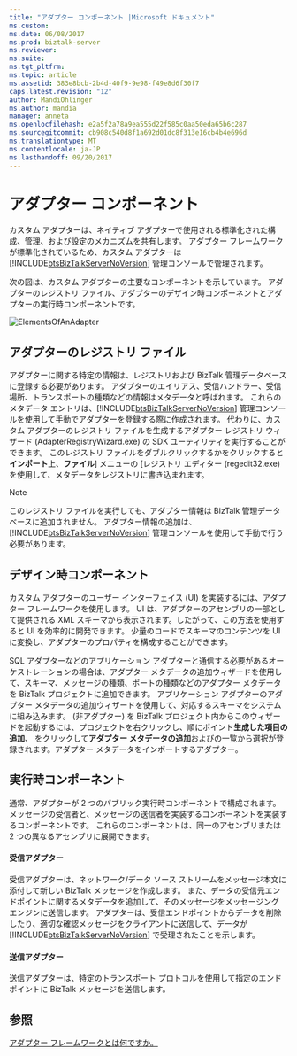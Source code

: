 ```yaml
---
title: "アダプター コンポーネント |Microsoft ドキュメント"
ms.custom: 
ms.date: 06/08/2017
ms.prod: biztalk-server
ms.reviewer: 
ms.suite: 
ms.tgt_pltfrm: 
ms.topic: article
ms.assetid: 383e8bcb-2b4d-40f9-9e98-f49e8d6f30f7
caps.latest.revision: "12"
author: MandiOhlinger
ms.author: mandia
manager: anneta
ms.openlocfilehash: e2a5f2a78a9ea555d22f585c0aa50eda65b6c287
ms.sourcegitcommit: cb908c540d8f1a692d01dc8f313e16cb4b4e696d
ms.translationtype: MT
ms.contentlocale: ja-JP
ms.lasthandoff: 09/20/2017
---
```

# <a name="adapter-components"></a>アダプター コンポーネント
カスタム アダプターは、ネイティブ アダプターで使用される標準化された構成、管理、および設定のメカニズムを共有します。 アダプター フレームワークが標準化されているため、カスタム アダプターは [!INCLUDE[btsBizTalkServerNoVersion](../includes/btsbiztalkservernoversion-md.md)] 管理コンソールで管理されます。  
  
 次の図は、カスタム アダプターの主要なコンポーネントを示しています。 アダプターのレジストリ ファイル、アダプターのデザイン時コンポーネントとアダプターの実行時コンポーネントです。  
  
 ![](../core/media/elementsofanadapter.gif "ElementsOfAnAdapter")  
  
## <a name="adapter-registry-file"></a>アダプターのレジストリ ファイル  
 アダプターに関する特定の情報は、レジストリおよび BizTalk 管理データベースに登録する必要があります。 アダプターのエイリアス、受信ハンドラー、受信場所、トランスポートの種類などの情報はメタデータと呼ばれます。 これらのメタデータ エントリは、[!INCLUDE[btsBizTalkServerNoVersion](../includes/btsbiztalkservernoversion-md.md)] 管理コンソールを使用して手動でアダプターを登録する際に作成されます。 代わりに、カスタム アダプターのレジストリ ファイルを生成するアダプター レジストリ ウィザード (AdapterRegistryWizard.exe) の SDK ユーティリティを実行することができます。 このレジストリ ファイルをダブルクリックするかをクリックすると**インポート**上、**ファイル**] メニューの [レジストリ エディター (regedit32.exe) を使用して、メタデータをレジストリに書き込まれます。  
  
> [!NOTE]
>  このレジストリ ファイルを実行しても、アダプター情報は BizTalk 管理データベースに追加されません。 アダプター情報の追加は、[!INCLUDE[btsBizTalkServerNoVersion](../includes/btsbiztalkservernoversion-md.md)] 管理コンソールを使用して手動で行う必要があります。  
  
## <a name="design-time-component"></a>デザイン時コンポーネント  
 カスタム アダプターのユーザー インターフェイス (UI) を実装するには、アダプター フレームワークを使用します。 UI は、アダプターのアセンブリの一部として提供される XML スキーマから表示されます。したがって、この方法を使用すると UI を効率的に開発できます。 少量のコードでスキーマのコンテンツを UI に変換し、アダプターのプロパティを構成することができます。  
  
 SQL アダプターなどのアプリケーション アダプターと通信する必要があるオーケストレーションの場合は、アダプター メタデータの追加ウィザードを使用して、スキーマ、メッセージの種類、ポートの種類などのアダプター メタデータを BizTalk プロジェクトに追加できます。 アプリケーション アダプターのアダプター メタデータの追加ウィザードを使用して、対応するスキーマをシステムに組み込みます。 (非アダプター) を BizTalk プロジェクト内からこのウィザードを起動するには、プロジェクトを右クリックし、順にポイント**生成した項目の追加**、 をクリックして**アダプター メタデータの追加**およびの一覧から選択が登録されます。アダプター メタデータをインポートするアダプター。  
  
## <a name="run-time-component"></a>実行時コンポーネント  
 通常、アダプターが 2 つのパブリック実行時コンポーネントで構成されます。 メッセージの受信者と、メッセージの送信者を実装するコンポーネントを実装するコンポーネントです。 これらのコンポーネントは、同一のアセンブリまたは 2 つの異なるアセンブリに展開できます。  
  
#### <a name="receive-adapter"></a>受信アダプター  
 受信アダプターは、ネットワーク/データ ソース ストリームをメッセージ本文に添付して新しい BizTalk メッセージを作成します。 また、データの受信元エンドポイントに関するメタデータを追加して、そのメッセージをメッセージング エンジンに送信します。 アダプターは、受信エンドポイントからデータを削除したり、適切な確認メッセージをクライアントに送信して、データが [!INCLUDE[btsBizTalkServerNoVersion](../includes/btsbiztalkservernoversion-md.md)] で受理されたことを示します。  
  
#### <a name="send-adapter"></a>送信アダプター  
 送信アダプターは、特定のトランスポート プロトコルを使用して指定のエンドポイントに BizTalk メッセージを送信します。  
  
## <a name="see-also"></a>参照  
 [アダプター フレームワークとは何ですか。](../core/what-is-the-adapter-framework.md)